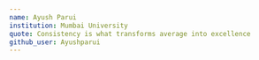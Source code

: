 ```yaml
---
name: Ayush Parui
institution: Mumbai University
quote: Consistency is what transforms average into excellence
github_user: Ayushparui
---
```

